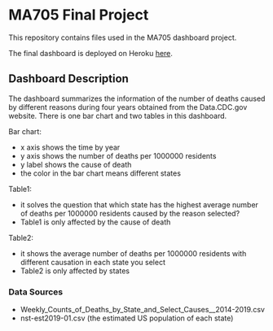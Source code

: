 # MA705 Final Project

This repository contains files used in the MA705 dashboard project.

The final dashboard is deployed on Heroku [here](https://ma705bostonuniversities.herokuapp.com).

## Dashboard Description

The dashboard summarizes the information of the number of deaths caused by different reasons during four years obtained from the Data.CDC.gov website.
There is one bar chart and two tables in this dashboard.

Bar chart:
- x axis shows the time by year
- y axis shows the number of deaths per 1000000 residents
- y label shows the cause of death
- the color in the bar chart means different states

Table1:
- it solves the question that which state has the highest average number of deaths per 1000000 residents caused by the reason selected?
- Table1 is only affected by the cause of death

Table2:
- it shows the average number of deaths per 1000000 residents with different causation in each state you select
- Table2 is only affected by states

### Data Sources

- Weekly_Counts_of_Deaths_by_State_and_Select_Causes__2014-2019.csv
- nst-est2019-01.csv (the estimated US population of each state)

